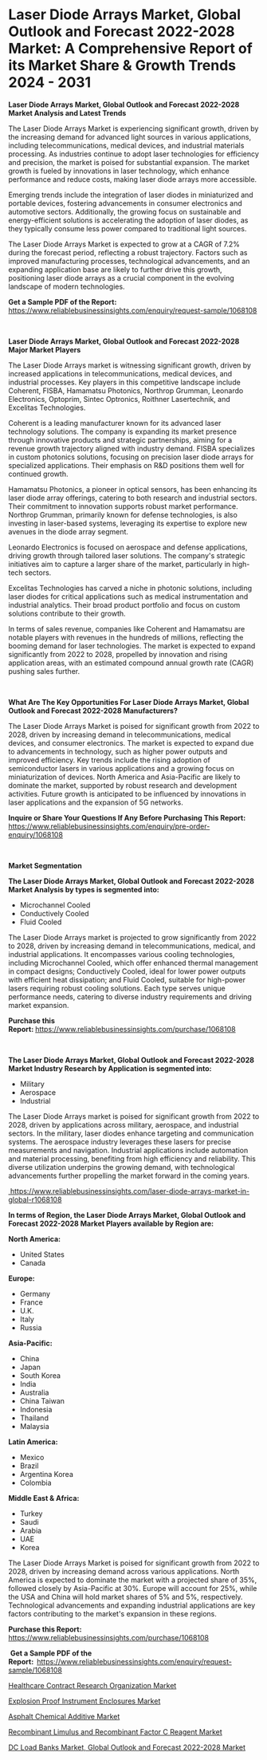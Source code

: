 <p><h1>Laser Diode Arrays Market, Global Outlook and Forecast 2022-2028 Market: A Comprehensive Report of its Market Share & Growth Trends 2024 - 2031</h1></p><p><strong>Laser Diode Arrays Market, Global Outlook and Forecast 2022-2028 Market Analysis and Latest Trends</strong></p>
<p><p>The Laser Diode Arrays Market is experiencing significant growth, driven by the increasing demand for advanced light sources in various applications, including telecommunications, medical devices, and industrial materials processing. As industries continue to adopt laser technologies for efficiency and precision, the market is poised for substantial expansion. The market growth is fueled by innovations in laser technology, which enhance performance and reduce costs, making laser diode arrays more accessible.</p><p>Emerging trends include the integration of laser diodes in miniaturized and portable devices, fostering advancements in consumer electronics and automotive sectors. Additionally, the growing focus on sustainable and energy-efficient solutions is accelerating the adoption of laser diodes, as they typically consume less power compared to traditional light sources. </p><p>The Laser Diode Arrays Market is expected to grow at a CAGR of 7.2% during the forecast period, reflecting a robust trajectory. Factors such as improved manufacturing processes, technological advancements, and an expanding application base are likely to further drive this growth, positioning laser diode arrays as a crucial component in the evolving landscape of modern technologies.</p></p>
<p><strong>Get a Sample PDF of the Report:&nbsp;</strong> <a href="https://www.reliablebusinessinsights.com/enquiry/request-sample/1068108?utm_campaign=75&utm_medium=2&utm_source=Github&utm_content=ia&utm_term=04122024&utm_id=laser-diode-arrays-market-global-outlook-and-forecast-2022-2028">https://www.reliablebusinessinsights.com/enquiry/request-sample/1068108</a></p>
<p>&nbsp;</p>
<p><strong>Laser Diode Arrays Market, Global Outlook and Forecast 2022-2028 Major Market Players</strong></p>
<p><p>The Laser Diode Arrays market is witnessing significant growth, driven by increased applications in telecommunications, medical devices, and industrial processes. Key players in this competitive landscape include Coherent, FISBA, Hamamatsu Photonics, Northrop Grumman, Leonardo Electronics, Optoprim, Sintec Optronics, Roithner Lasertechnik, and Excelitas Technologies. </p><p>Coherent is a leading manufacturer known for its advanced laser technology solutions. The company is expanding its market presence through innovative products and strategic partnerships, aiming for a revenue growth trajectory aligned with industry demand. FISBA specializes in custom photonics solutions, focusing on precision laser diode arrays for specialized applications. Their emphasis on R&D positions them well for continued growth.</p><p>Hamamatsu Photonics, a pioneer in optical sensors, has been enhancing its laser diode array offerings, catering to both research and industrial sectors. Their commitment to innovation supports robust market performance. Northrop Grumman, primarily known for defense technologies, is also investing in laser-based systems, leveraging its expertise to explore new avenues in the diode array segment.</p><p>Leonardo Electronics is focused on aerospace and defense applications, driving growth through tailored laser solutions. The company's strategic initiatives aim to capture a larger share of the market, particularly in high-tech sectors.</p><p>Excelitas Technologies has carved a niche in photonic solutions, including laser diodes for critical applications such as medical instrumentation and industrial analytics. Their broad product portfolio and focus on custom solutions contribute to their growth.</p><p>In terms of sales revenue, companies like Coherent and Hamamatsu are notable players with revenues in the hundreds of millions, reflecting the booming demand for laser technologies. The market is expected to expand significantly from 2022 to 2028, propelled by innovation and rising application areas, with an estimated compound annual growth rate (CAGR) pushing sales further.</p></p>
<p>&nbsp;</p>
<p><strong>What Are The Key Opportunities For Laser Diode Arrays Market, Global Outlook and Forecast 2022-2028 Manufacturers?</strong></p>
<p><p>The Laser Diode Arrays Market is poised for significant growth from 2022 to 2028, driven by increasing demand in telecommunications, medical devices, and consumer electronics. The market is expected to expand due to advancements in technology, such as higher power outputs and improved efficiency. Key trends include the rising adoption of semiconductor lasers in various applications and a growing focus on miniaturization of devices. North America and Asia-Pacific are likely to dominate the market, supported by robust research and development activities. Future growth is anticipated to be influenced by innovations in laser applications and the expansion of 5G networks.</p></p>
<p><strong>Inquire or Share Your Questions If Any Before Purchasing This Report:</strong> <a href="https://www.reliablebusinessinsights.com/enquiry/pre-order-enquiry/1068108?utm_campaign=75&utm_medium=2&utm_source=Github&utm_content=ia&utm_term=04122024&utm_id=laser-diode-arrays-market-global-outlook-and-forecast-2022-2028">https://www.reliablebusinessinsights.com/enquiry/pre-order-enquiry/1068108</a></p>
<p>&nbsp;</p>
<p><strong>Market Segmentation</strong></p>
<p><strong>The Laser Diode Arrays Market, Global Outlook and Forecast 2022-2028 Market Analysis by types is segmented into:</strong></p>
<p><ul><li>Microchannel Cooled</li><li>Conductively Cooled</li><li>Fluid Cooled</li></ul></p>
<p><p>The Laser Diode Arrays market is projected to grow significantly from 2022 to 2028, driven by increasing demand in telecommunications, medical, and industrial applications. It encompasses various cooling technologies, including Microchannel Cooled, which offer enhanced thermal management in compact designs; Conductively Cooled, ideal for lower power outputs with efficient heat dissipation; and Fluid Cooled, suitable for high-power lasers requiring robust cooling solutions. Each type serves unique performance needs, catering to diverse industry requirements and driving market expansion.</p></p>
<p><strong>Purchase this Report:&nbsp;</strong><a href="https://www.reliablebusinessinsights.com/purchase/1068108?utm_campaign=75&utm_medium=2&utm_source=Github&utm_content=ia&utm_term=04122024&utm_id=laser-diode-arrays-market-global-outlook-and-forecast-2022-2028">https://www.reliablebusinessinsights.com/purchase/1068108</a></p>
<p>&nbsp;</p>
<p><strong>The Laser Diode Arrays Market, Global Outlook and Forecast 2022-2028 Market Industry Research by Application is segmented into:</strong></p>
<p><ul><li>Military</li><li>Aerospace</li><li>Industrial</li></ul></p>
<p><p>The Laser Diode Arrays market is poised for significant growth from 2022 to 2028, driven by applications across military, aerospace, and industrial sectors. In the military, laser diodes enhance targeting and communication systems. The aerospace industry leverages these lasers for precise measurements and navigation. Industrial applications include automation and material processing, benefiting from high efficiency and reliability. This diverse utilization underpins the growing demand, with technological advancements further propelling the market forward in the coming years.</p></p>
<p><a href="https://www.reliablebusinessinsights.com/laser-diode-arrays-market-in-global-r1068108?utm_campaign=75&utm_medium=2&utm_source=Github&utm_content=ia&utm_term=04122024&utm_id=laser-diode-arrays-market-global-outlook-and-forecast-2022-2028">&nbsp;https://www.reliablebusinessinsights.com/laser-diode-arrays-market-in-global-r1068108</a></p>
<p><strong>In terms of Region, the Laser Diode Arrays Market, Global Outlook and Forecast 2022-2028 Market Players available by Region are:</strong></p>
<p>
    <p> <strong> North America: </strong>
        <ul>
            <li>United States</li>
            <li>Canada</li>
        </ul>
        </p> 
    <p> <strong> Europe: </strong>
        <ul>
            <li>Germany</li>
            <li>France</li>
            <li>U.K.</li>
            <li>Italy</li>
            <li>Russia</li>
        </ul>
        </p> 
    <p> <strong> Asia-Pacific: </strong>
        <ul>
            <li>China</li>
            <li>Japan</li>
            <li>South Korea</li>
            <li>India</li>
            <li>Australia</li>
            <li>China Taiwan</li>
            <li>Indonesia</li>
            <li>Thailand</li>
            <li>Malaysia</li>
        </ul>
        </p> 
    <p> <strong> Latin America: </strong>
        <ul>
            <li>Mexico</li>
            <li>Brazil</li>
            <li>Argentina Korea</li>
            <li>Colombia</li>
        </ul>
        </p> 
    <p> <strong> Middle East & Africa: </strong>
        <ul>
            <li>Turkey</li>
            <li>Saudi</li>
            <li>Arabia</li>
            <li>UAE</li>
            <li>Korea</li>
        </ul>
    </p>
    </p>
<p><p>The Laser Diode Arrays Market is poised for significant growth from 2022 to 2028, driven by increasing demand across various applications. North America is expected to dominate the market with a projected share of 35%, followed closely by Asia-Pacific at 30%. Europe will account for 25%, while the USA and China will hold market shares of 5% and 5%, respectively. Technological advancements and expanding industrial applications are key factors contributing to the market's expansion in these regions.</p></p>
<p><strong>Purchase this Report: </strong><a href="https://www.reliablebusinessinsights.com/purchase/1068108?utm_campaign=75&utm_medium=2&utm_source=Github&utm_content=ia&utm_term=04122024&utm_id=laser-diode-arrays-market-global-outlook-and-forecast-2022-2028">https://www.reliablebusinessinsights.com/purchase/1068108</a></p>
<p>&nbsp;<strong>Get a Sample PDF of the Report:&nbsp;&nbsp;</strong><a href="https://www.reliablebusinessinsights.com/enquiry/request-sample/1068108?utm_campaign=75&utm_medium=2&utm_source=Github&utm_content=ia&utm_term=04122024&utm_id=laser-diode-arrays-market-global-outlook-and-forecast-2022-2028">https://www.reliablebusinessinsights.com/enquiry/request-sample/1068108</a></p>
<p><strong></strong></p>
<p><p><a href="https://www.linkedin.com/pulse/strategic-market-research-report-healthcare-contract-organization-erxge?utm_campaign=75&utm_medium=2&utm_source=Github&utm_content=ia&utm_term=04122024&utm_id=laser-diode-arrays-market-global-outlook-and-forecast-2022-2028">Healthcare Contract Research Organization Market</a></p><p><a href="https://www.linkedin.com/pulse/explosion-proof-instrument-enclosures-market-overview-industry-l0jje?utm_campaign=75&utm_medium=2&utm_source=Github&utm_content=ia&utm_term=04122024&utm_id=laser-diode-arrays-market-global-outlook-and-forecast-2022-2028">Explosion Proof Instrument Enclosures Market</a></p><p><a href="https://issuu.com/reportprime-2/docs/asphalt-chemical-additive-market-size-2030.pptx?utm_campaign=75&utm_medium=2&utm_source=Github&utm_content=ia&utm_term=04122024&utm_id=laser-diode-arrays-market-global-outlook-and-forecast-2022-2028">Asphalt Chemical Additive Market</a></p><p><a href="https://issuu.com/reportprime-2/docs/recombinant-limulus-and-recombinant-factor-c-reage?utm_campaign=75&utm_medium=2&utm_source=Github&utm_content=ia&utm_term=04122024&utm_id=laser-diode-arrays-market-global-outlook-and-forecast-2022-2028">Recombinant Limulus and Recombinant Factor C Reagent Market</a></p><p><a href="https://github.com/juniordelafrance/Market-Research-Report-List-5/blob/main/dc-load-banks-market-global-outlook-and-forecast-2022-2028-market.md?utm_campaign=75&utm_medium=2&utm_source=Github&utm_content=ia&utm_term=04122024&utm_id=laser-diode-arrays-market-global-outlook-and-forecast-2022-2028">DC Load Banks Market, Global Outlook and Forecast 2022-2028 Market</a></p></p>